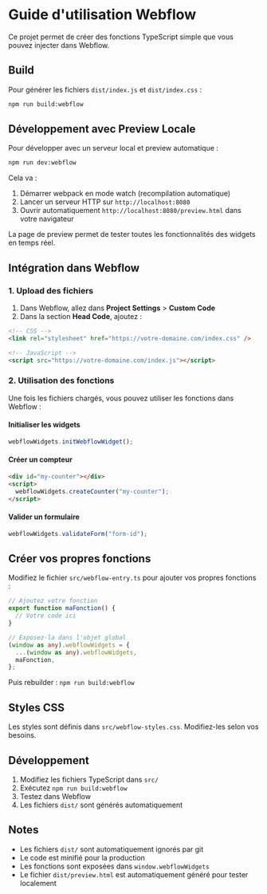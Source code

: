 # Guide d'utilisation Webflow

Ce projet permet de créer des fonctions TypeScript simple que vous pouvez injecter dans Webflow.

## Build

Pour générer les fichiers `dist/index.js` et `dist/index.css` :

```bash
npm run build:webflow
```

## Développement avec Preview Locale

Pour développer avec un serveur local et preview automatique :

```bash
npm run dev:webflow
```

Cela va :
1. Démarrer webpack en mode watch (recompilation automatique)
2. Lancer un serveur HTTP sur `http://localhost:8080`
3. Ouvrir automatiquement `http://localhost:8080/preview.html` dans votre navigateur

La page de preview permet de tester toutes les fonctionnalités des widgets en temps réel.

## Intégration dans Webflow

### 1. Upload des fichiers

1. Dans Webflow, allez dans **Project Settings** > **Custom Code**
2. Dans la section **Head Code**, ajoutez :

```html
<!-- CSS -->
<link rel="stylesheet" href="https://votre-domaine.com/index.css" />

<!-- JavaScript -->
<script src="https://votre-domaine.com/index.js"></script>
```

### 2. Utilisation des fonctions

Une fois les fichiers chargés, vous pouvez utiliser les fonctions dans Webflow :

#### Initialiser les widgets

```javascript
webflowWidgets.initWebflowWidget();
```

#### Créer un compteur

```html
<div id="my-counter"></div>
<script>
  webflowWidgets.createCounter("my-counter");
</script>
```

#### Valider un formulaire

```javascript
webflowWidgets.validateForm("form-id");
```

## Créer vos propres fonctions

Modifiez le fichier `src/webflow-entry.ts` pour ajouter vos propres fonctions :

```typescript
// Ajoutez votre fonction
export function maFonction() {
  // Votre code ici
}

// Exposez-la dans l'objet global
(window as any).webflowWidgets = {
  ...(window as any).webflowWidgets,
  maFonction,
};
```

Puis rebuilder : `npm run build:webflow`

## Styles CSS

Les styles sont définis dans `src/webflow-styles.css`. Modifiez-les selon vos besoins.

## Développement

1. Modifiez les fichiers TypeScript dans `src/`
2. Exécutez `npm run build:webflow`
3. Testez dans Webflow
4. Les fichiers `dist/` sont générés automatiquement

## Notes

- Les fichiers `dist/` sont automatiquement ignorés par git
- Le code est minifié pour la production
- Les fonctions sont exposées dans `window.webflowWidgets`
- Le fichier `dist/preview.html` est automatiquement généré pour tester localement
